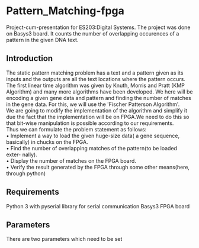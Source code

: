 # Pattern_Matching-fpga
Project-cum-presentation for ES203:Digital Systems. The project was done on Basys3 board. It counts the number of overlapping occurences of a pattern in the given DNA text.
## Introduction
The static pattern matching problem has a text and a pattern given as its inputs
and the outputs are all the text locations where the pattern occurs.  The first linear
time  algorithm  was  given  by  Knuth,  Morris  and  Pratt  (KMP  Algorithm) and many more algorithms have been developed.
We here will be encoding a given gene data and pattern and finding the number of
matches in the gene data.  For this, we will use the 'Fischer Patterson Algorithm'.\
We  are  going  to  modify  the  implementation  of  the  algorithm  and  simplify  it
due the fact that the implementation will be on FPGA.We need to do this so that
bit-wise manipulation is possible according to our requirements.\
Thus we can formulate the problem statement as follows:\
• Implement a way to load the given huge-size data( a gene sequence, basically)
in chucks on the FPGA.\
• Find  the  number  of  overlapping  matches  of  the  pattern(to  be  loaded  exter-
nally).\
• Display the number of matches on the FPGA board.\
• Verify  the  result  generated  by  the  FPGA  through  some  other  means(here,
through python)
## Requirements
Python 3 with pyserial library for serial communication
Basys3 FPGA board
## Parameters
There are two parameters which need to be set 
